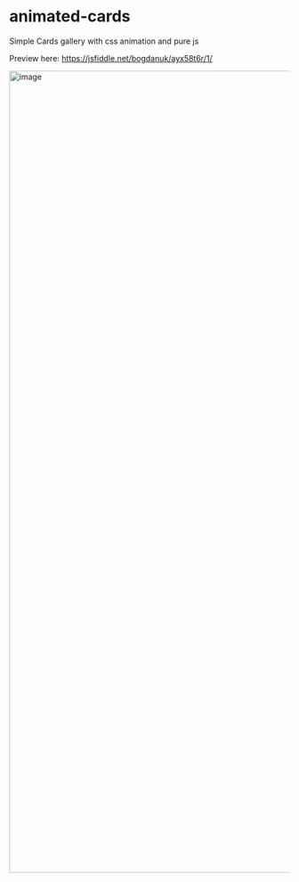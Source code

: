 # animated-cards
Simple Cards gallery with css animation and pure js

Preview here: https://jsfiddle.net/bogdanuk/ayx58t6r/1/

<img width="1440" alt="image" src="https://user-images.githubusercontent.com/23727250/147072019-0f453e22-bc5e-4de1-8330-9d69f3162a94.png">
